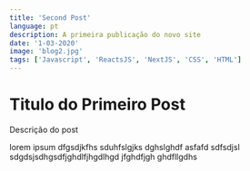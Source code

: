 ```yaml
---
title: 'Second Post'
language: pt
description: A primeira publicação do novo site
date: '1-03-2020'
image: 'blog2.jpg'
tags: ['Javascript', 'ReactsJS', 'NextJS', 'CSS', 'HTML']
---
```


# Titulo do Primeiro Post

Descrição do post

lorem ipsum dfgsdjkfhs sduhfslgjks dghslghdf asfafd sdfsdjsl sdgdsjsdhgsdfjghdlfjhgdlhgd jfghdfjgh ghdfllgdhs
